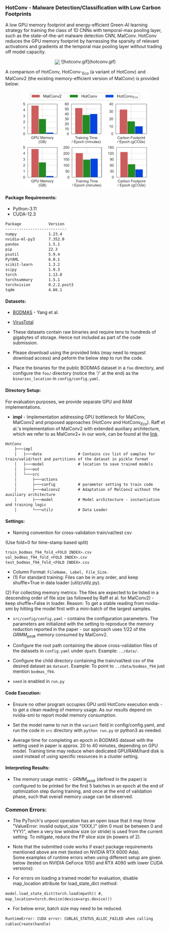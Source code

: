### HotConv - Malware Detection/Classification with Low Carbon Footprints


A low GPU memory footprint and energy-efficient Green-AI learning strategy for training the class of 1D CNNs with temporal-max pooling layer, such as the state-of-the-art malware detection CNN, MalConv. 
HotConv reduces the GPU memory footprint by harnessing the sparsity of relevant activations and gradients at the temporal max pooling layer without trading off model capacity. 

<p align="center">
<img src="https://github.com/Anonymous-conference-202x/HotConv/blob/main/hotconv.gif" width="400" align="center"/>
![hotconv.gif](hotconv.gif)
</p>



A comparison of HotConv, HotConv-$_{Eco}$ (a variant of HotConv) and MalConv2 (the existing memory-efficient version of MalConv) is provided below:

<p align="center">
<img src="https://github.com/Anonymous-conference-202x/HotConv/blob/main/comparison.png?raw=true" width="400" align="center"/>
</p>


#### Package Requirements:

* Python-3.11
* CUDA-12.3



```
Package            Version
---------------------------
numpy              1.23.4
nvidia-ml-py3      7.352.0
pandas             1.5.1
pip                22.3
psutil             5.9.4
PyYAML             6.0.1
scikit-learn       1.3.2
scipy              1.9.3
torch              1.13.0
torchsummary       1.5.1
torchvision        0.2.2.post3
tqdm               4.66.1
```


  
#### Datasets:
* [BODMAS](https://whyisyoung.github.io/BODMAS/) - Yang et al.
* [VirusTotal](https://www.virustotal.com/gui/home/)


* These datasets contain raw binaries and require tens to hundreds of gigabytes of storage. Hence not included as part of the code submission.
* Please download using the provided links (may need to request download access) and peform the below step to run the code.
* Place the binaries for the public BODMAS dataset in a `foo` directory, and 
configure the `foo/` directory (notice the '/' at the end) as the `binaries_location` in `config/config.yaml`.




#### Directory Setup:
For evaluation purposes, we provide separate GPU and RAM implementations.

* **impl** - Implementation addressing GPU bottleneck for MalConv, MalConv2 and proposed approaches (HotConv and HotConv$_{Eco}$). 
Raff et al.'s implementation of MalConv2 with extended auxiliary architecture, which we refer to as MalConv2+ in our work,
can be found at the [link](https://github.com/NeuromorphicComputationResearchProgram/MalConv2).



```buildoutcfg
HotConv
    ├───impl                
    │   ├───data                # Contains csv list of samples for train/valid/test and partitions of the dataset in pickle format
    │   ├───model               # location to save trained models
    │   ├───out                 
    │   └───src                 
    │       ├───actions         
    │       ├───config          # parameter setting to train code
    │       ├───malconv2        # Adaptation of MalConv2 without the auxiliary architecture
    │       ├───model           # Model architecture - instantiation and training logic
    │       └───utilz           # Data Loader
```


#### Settings:

* Naming convention for cross-validation train/val/test csv 

(Use fold=0 for time-stamp based split)
```
train_bodmas_f94_fold_<FOLD INDEX>.csv
val_bodmas_f94_fold_<FOLD INDEX>.csv
test_bodmas_f94_fold_<FOLD INDEX>.csv
```
* Column Format: `FileName, Label, File_Size`. 
* (1) For standard training: Files can be in any order, and keep shuffle=True in data loader (utilz/utilz.py).

(2) For collecting memory metrics: The files are expected to be listed in a descending order of file size (as followed by Raff et al. for MalConv2) - keep shuffle=False in loader.
Reason: To get a stable reading from nvidia-smi by hitting the model first with a mini-batch of the largest samples.

* `src/config/config.yaml` - contains the configuration parameters.
The parameters are initialized with the setting to reproduce the memory reduction reported in the paper - 
our approach uses 1/22 of the $GRMM_{peak}$ memory consumed by MalConv2.

* Configure the root path containing the above cross-validation files of the datasets in `config.yaml` under `dpath`. Example: `../data/`.
* Configure the child directory containing the train/val/test csv of the desired dataset as `dataset`. Example: To point to `../data/bodmas_f94` just mention `bodmas_f94`.
* `seed` is enabled in `run.py`



#### Code Execution:

* Ensure no other program occupies GPU until HotConv execution ends - to get a clean reading of memory usage.
As our results depend on nvidia-smi to report model memory consumption.

* Set the model name to run in the `variant` field in config/config.yaml, 
and run the code in `src` directory with `python run.py` or python3 as needed.

* Average time for completing an epoch in BODMAS dataset with the setting used in paper is approx. 20 to 40 minutes, depending on GPU model.
Training time may reduce when dedicated GPU/RAM/hard disk is used instead of using specific resources in a cluster setting.


#### Interpreting Results:

* The memory usage metric - $GRMM_{peak}$ (defined in the paper) is configured to be printed for the first 5 batches in an epoch at the end of optimization step during training, and once at the end of validation phase, such that overall memory usage can be observed.

### Common Errors:

* The PyTorch's unpool operation has an open issue that it may throw "ValueError: invalid output_size "(XXX,)" (dim 0 must be between 0 and YYY)", when a very low window size (or stride) is used from the current setting. 
  To mitigate, reduce the FP slice size (in powers of 2).
  
* Note that the submitted code works if exact package requirements mentioned above are met (tested on NVIDIA RTX 6000 Ada).  
Some examples of runtime errors when using different setup are given below (tested on NVIDIA GeForce 1050 and RTX 4090 with lower CUDA versions):

* For errors on loading a trained model for evaluation, disable map_location attribute for load_state_dict method:

```model.load_state_dict(torch.load(mpath)) #, map_location=torch.device(device=args.device)))```


* For below error, batch size may need to be reduced. 

```RuntimeError: CUDA error: CUBLAS_STATUS_ALLOC_FAILED when calling cublasCreate(handle) ```


